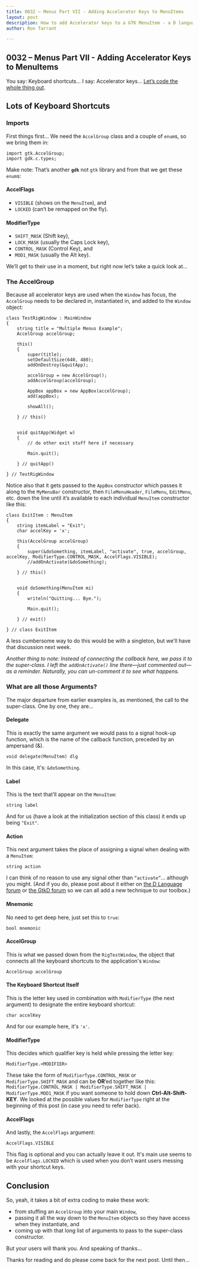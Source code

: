 ```yaml
---
title: 0032 – Menus Part VII - Adding Accelerator Keys to MenuItems
layout: post
description: How to add Accelerator keys to a GTK MenuItem - a D language tutorial.
author: Ron Tarrant

---
```


## 0032 – Menus Part VII - Adding Accelerator Keys to MenuItems

You say: Keyboard shortcuts… I say: Accelerator keys… [Let’s code the whole thing out](https://github.com/rontarrant/gtkDcoding/blob/master/012_menus/menu_012_16_accel_menus.d).

## Lots of Keyboard Shortcuts

### Imports

First things first… We need the `AccelGroup` class and a couple of `enum`s, so we bring them in:

	import gtk.AccelGroup;
	import gdk.c.types;

Make note: That’s another **`gdk`** not `gtk` library and from that we get these `enum`s:

#### AccelFlags

- `VISIBLE` (shows on the `MenuItem`), and
- `LOCKED` (can’t be remapped on the fly).

#### ModifierType

- `SHIFT_MASK` (Shift key),
- `LOCK_MASK` (usually the Caps Lock key),
- `CONTROL_MASK` (Control Key), and
- `MOD1_MASK` (usually the Alt key).

We’ll get to their use in a moment, but right now let’s take a quick look at…

### The AccelGroup

Because all accelerator keys are used when the `Window` has focus, the `AccelGroup` needs to be declared in, instantiated in, and added to the `Window` object:

	class TestRigWindow : MainWindow
	{
		string title = "Multiple Menus Example";
		AccelGroup accelGroup;
	
		this()
		{
			super(title);
			setDefaultSize(640, 480);
			addOnDestroy(&quitApp);
	
			accelGroup = new AccelGroup();
			addAccelGroup(accelGroup);
	
			AppBox appBox = new AppBox(accelGroup);
			add(appBox);
			
			showAll();
			
		} // this()
		
		
		void quitApp(Widget w)
		{
			// do other exit stuff here if necessary
			
			Main.quit();
			
		} // quitApp()
		
	} // TestRigWindow

Notice also that it gets passed to the `AppBox` constructor which passes it along to the `MyMenuBar` constructor, then `FileMenuHeader`, `FileMenu`, `EditMenu`, etc. down the line until it’s available to each individual `MenuItem` constructor like this:

	class ExitItem : MenuItem
	{
		string itemLabel = "Exit";
		char accelKey = 'x';
	   
		this(AccelGroup accelGroup)
		{
			super(&doSomething, itemLabel, "activate", true, accelGroup, accelKey, ModifierType.CONTROL_MASK, AccelFlags.VISIBLE);
			//addOnActivate(&doSomething);
			
		} // this()
		
		
		void doSomething(MenuItem mi)
		{
			writeln("Quitting... Bye.");
			
			Main.quit();
			
		} // exit()
		
	} // class ExitItem


A less cumbersome way to do this would be with a singleton, but we'll have that discussion next week.

*Another thing to note: Instead of connecting the callback here, we pass it to the super-class. I left the `addOnActivate()` line there—just commented out—as a reminder. Naturally, you can un-comment it to see what happens.*

### What are all those Arguments?

The major departure from earlier examples is, as mentioned, the call to the super-class. One by one, they are...

#### Delegate

This is exactly the same argument we would pass to a signal hook-up function, which is the name of the callback function, preceded by an ampersand (&).

	void delegate(MenuItem) dlg

In this case, it's: `&doSomething`.

#### Label

This is the text that’ll appear on the `MenuItem`:

	string label

And for us (have a look at the initialization section of this class) it ends up being `"Exit"`.

#### Action

This next argument takes the place of assigning a signal when dealing with a `MenuItem`:

	string action

I can think of no reason to use any signal other than `“activate”`... although you might. (And if you do, please post about it either on [the D Language forum](https://forum.dlang.org/) or [the GtkD forum](https://forum.gtkd.org/groups/GtkD/) so we can all add a new technique to our toolbox.)

#### Mnemonic

No need to get deep here, just set this to `true`:

	bool mnemonic

#### AccelGroup

This is what we passed down from the `RigTestWindow`, the object that connects all the keyboard shortcuts to the application's `Window`:

	AccelGroup accelGroup

#### The Keyboard Shortcut Itself

This is the letter key used in combination with `ModifierType` (the next argument) to designate the entire keyboard shortcut:

	char accelKey

And for our example here, it's `'x'`.

#### ModifierType

This decides which qualifier key is held while pressing the letter key:

	ModifierType.<MODIFIER>

These take the form of `ModifierType.CONTROL_MASK` or `ModifierType.SHIFT_MASK` and can be **OR**’ed together like this: `ModifierType.CONTROL_MASK | ModifierType.SHIFT_MASK | ModifierType.MOD1_MASK` if you want someone to hold down **Ctrl-Alt-Shift-KEY**. We looked at the possible values for `ModifierType` right at the beginning of this post (in case you need to refer back).

#### AccelFlags

And lastly, the `AccelFlags` argument:

	AccelFlags.VISIBLE

This flag is optional and you can actually leave it out. It's main use seems to be `AccelFlags.LOCKED` which is used when you don’t want users messing with your shortcut keys.


## Conclusion

So, yeah, it takes a bit of extra coding to make these work:

- from stuffing an `AccelGroup` into your main `Window`,
- passing it all the way down to the `MenuItem` objects so they have access when they instantiate, and
- coming up with that long list of arguments to pass to the super-class constructor.

But your users will thank you. And speaking of thanks...

Thanks for reading and do please come back for the next post. Until then...
